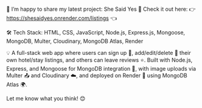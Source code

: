 🎉 I’m happy to share my latest project: She Said Yes 💍
Check it out here:
👉 https://shesaidyes.onrender.com/listings 👈

🛠️ Tech Stack: HTML, CSS, JavaScript, Node.js, Express.js, Mongoose, MongoDB, Multer, Cloudinary, MongoDB Atlas, Render

💡 A full-stack web app where users can sign up 🔐, add/edit/delete 🏨 their own hotel/stay listings, and others can leave reviews ⭐.
Built with Node.js, Express, and Mongoose for MongoDB integration 🧩, with image uploads via Multer 📤 and Cloudinary ☁️, and deployed on Render 🚀 using MongoDB Atlas 🌍.

Let me know what you think! 😊
